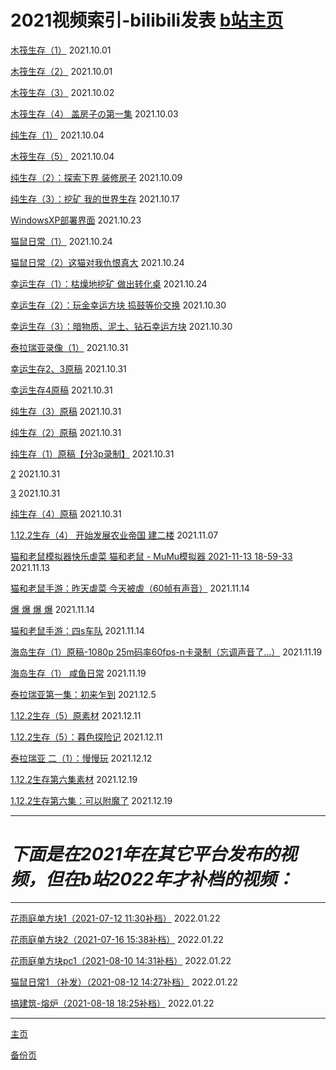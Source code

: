 <p><h1>2021视频索引-bilibili发表 <a href="space.bilibili.com/474005040" target="_blank">b站主页</a></h1></p>
<p><a href="https://www.bilibili.com/video/BV153411172o" target="_blank">木筏生存（1）</a> 2021.10.01</p>
<p><a href="https://www.bilibili.com/video/BV1h64y187QD" target="_blank">木筏生存（2）</a> 2021.10.01</p>
<p><a href="https://www.bilibili.com/video/BV1zU4y1c7TS" target="_blank">木筏生存（3）</a> 2021.10.02</p>
<p><a href="https://www.bilibili.com/video/BV18Q4y167kG" target="_blank">木筏生存（4） 盖房子の第一集</a> 2021.10.03</p>
<p><a href="https://www.bilibili.com/video/BV1mq4y1R7xw" target="_blank">纯生存（1）</a> 2021.10.04</p>
<p><a href="https://www.bilibili.com/video/BV1Mq4y1N7XR" target="_blank">木筏生存（5）</a> 2021.10.04</p>
<p><a href="https://www.bilibili.com/video/BV1DL4y1z795" target="_blank">纯生存（2）：探索下界 装修房子</a> 2021.10.09</p>
<p><a href="https://www.bilibili.com/video/BV1444y1v77j" target="_blank">纯生存（3）：挖矿 我的世界生存</a> 2021.10.17</p>
<p><a href="https://www.bilibili.com/video/BV1Ku411f7nh" target="_blank">WindowsXP部署界面</a> 2021.10.23</p>
<p><a href="https://www.bilibili.com/video/BV1qb4y1h7hB" target="_blank">猫鼠日常（1）</a> 2021.10.24</p>
<p><a href="https://www.bilibili.com/video/BV1nP4y1L771" target="_blank">猫鼠日常（2）这猫对我仇恨真大</a> 2021.10.24</p>
<p><a href="https://www.bilibili.com/video/BV1vL4y1i78L" target="_blank">幸运生存（1）：枯燥地挖矿 做出转化桌</a> 2021.10.24</p>
<p><a href="https://www.bilibili.com/video/BV19u411d7sx" target="_blank">幸运生存（2）：玩金幸运方块 捣鼓等价交换</a> 2021.10.30</p>
<p><a href="https://www.bilibili.com/video/BV1Su411o7EM" target="_blank">幸运生存（3）：暗物质、泥土、钻石幸运方块</a> 2021.10.30</p>
<p><a href="https://www.bilibili.com/video/BV1bh41187gL" target="_blank">泰拉瑞亚录像（1）</a> 2021.10.31</p>
<p><a href="https://www.bilibili.com/video/BV13r4y1C7hH" target="_blank">幸运生存2、3原稿</a> 2021.10.31</p>
<p><a href="https://www.bilibili.com/video/BV1XR4y177Tc" target="_blank">幸运生存4原稿</a> 2021.10.31</p>
<p><a href="https://www.bilibili.com/video/BV13P4y1j7pB" target="_blank">纯生存（3）原稿</a> 2021.10.31</p>
<p><a href="https://www.bilibili.com/video/BV1nR4y1E72T" target="_blank">纯生存（2）原稿</a> 2021.10.31</p>
<p><a href="https://www.bilibili.com/video/BV1tq4y1r7m1" target="_blank">纯生存（1）原稿【分3p录制】</a> 2021.10.31</p>
<p><a href="https://www.bilibili.com/video/BV1FL4y1q7xq" target="_blank">2</a> 2021.10.31</p>
<p><a href="https://www.bilibili.com/video/BV1BT4y1d721" target="_blank">3</a> 2021.10.31</p>
<p><a href="https://www.bilibili.com/video/BV1y3411k7xu" target="_blank">纯生存（4）原稿</a> 2021.10.31</p>
<p><a href="https://www.bilibili.com/video/BV1AQ4y1D76m" target="_blank">1.12.2生存（4） 开始发展农业帝国 建二楼</a> 2021.11.07</p>
<p><a href="https://www.bilibili.com/video/BV1wq4y167DN" target="_blank">猫和老鼠模拟器快乐虐菜 猫和老鼠 - MuMu模拟器 2021-11-13 18-59-33</a> 2021.11.13</p>
<p><a href="https://www.bilibili.com/video/BV1DS4y1d7gc" target="_blank">猫和老鼠手游：昨天虐菜 今天被虐（60帧有声音）</a> 2021.11.14</p>
<p><a href="https://www.bilibili.com/video/BV16L411u7GC" target="_blank">爆 爆 爆 爆</a> 2021.11.14</p>
<p><a href="https://www.bilibili.com/video/BV16f4y1T7gD" target="_blank">猫和老鼠手游：四s车队</a> 2021.11.14</p>
<p><a href="https://www.bilibili.com/video/BV1Lq4y1g7DF" target="_blank">海岛生存（1）原稿-1080p 25m码率60fps-n卡录制（忘调声音了...）</a> 2021.11.19</p>
<p><a href="https://www.bilibili.com/video/BV1J44y1Y79L" target="_blank">海岛生存（1） 咸鱼日常</a> 2021.11.19</p>
<p><a href="https://www.bilibili.com/video/BV16Y411p7zG" target="_blank">泰拉瑞亚第一集：初来乍到</a> 2021.12.5</p>
<p><a href="https://www.bilibili.com/video/BV1PM4y1c7Xg" target="_blank">1.12.2生存（5）原素材</a> 2021.12.11</p>
<p><a href="https://www.bilibili.com/video/BV1Tb4y1q7bs" target="_blank">1.12.2生存（5）：暮色探险记</a> 2021.12.11</p>
<p><a href="https://www.bilibili.com/video/BV1PQ4y1v71Z" target="_blank">泰拉瑞亚 二（1）：慢慢玩</a> 2021.12.12</p>
<p><a href="https://www.bilibili.com/video/BV1EM4y1c7TZ" target="_blank">1.12.2生存第六集素材</a> 2021.12.19</p>
<p><a href="https://www.bilibili.com/video/BV1Ui4y1d7Nd" target="_blank">1.12.2生存第六集：可以附魔了</a> 2021.12.19</p>
<hr>
<p><h1><strong><em>下面是在2021年在其它平台发布的视频，但在b站2022年才补档的视频：</strong></h1></em></p1>
<hr>
<p><a href="https://www.bilibili.com/video/BV1K3411Y7kW" target="_blank">花雨庭单方块1（2021-07-12 11:30补档）</a> 2022.01.22</p>
<p><a href="https://www.bilibili.com/video/BV1bS4y1o7MS" target="_blank">花雨庭单方块2（2021-07-16 15:38补档）</a> 2022.01.22</p>
<p><a href="https://www.bilibili.com/video/BV1TS4y1o7zz" target="_blank">花雨庭单方块pc1（2021-08-10 14:31补档）</a> 2022.01.22</p>
<p><a href="https://www.bilibili.com/video/BV1aY411b73C" target="_blank">猫鼠日常1 （补发）（2021-08-12 14:27补档）</a> 2022.01.22</p>
<p><a href="https://www.bilibili.com/video/BV1NS4y177e2" target="_blank">搞建筑-熔炉（2021-08-18 18:25补档）</a> 2022.01.22</p>
<hr>
<p><a href="https://hplook233.github.io/" target="_blank">主页</a></p>
<p><a href="https://hplook233.github.io/hplk.github.io/" target="_blank">备份页</a></p>
